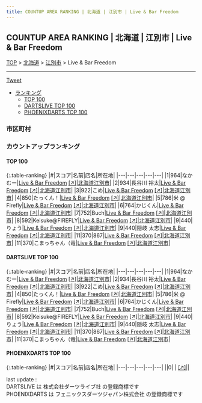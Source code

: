 ```yaml
---
title: COUNTUP AREA RANKING | 北海道 | 江別市 | Live & Bar Freedom
---
```

## COUNTUP AREA RANKING | 北海道 | 江別市 | Live & Bar Freedom

[TOP](/darts/rank/) > [北海道](/darts/rank/北海道/) > [江別市](/darts/rank/北海道/江別市/) > Live & Bar Freedom

___

<a href="https://twitter.com/share?ref_src=twsrc%5Etfw" data-text="COUNTUP AREA RANKING | 北海道江別市Live & Bar Freedom" class="twitter-share-button" data-hashtags="DARTSLIVE,PHOENIXDARTS,darts,ダーツ" data-show-count="false">Tweet</a>

* [ランキング](#カウントアップランキング)
    * [TOP 100](#top-100)
    * [DARTSLIVE TOP 100](#dartslive-top-100)
    * [PHOENIXDARTS TOP 100](#phoenixdarts-top-100)

### 市区町村

<ul>

</ul>

### カウントアップランキング

#### TOP 100



{:.table-ranking}
|#|スコア|名前|店名|所在地|
|---|---|---|---|---|
|1|964|<span class="rank-name-dl">なかむー</span>|<a href="/darts/rank/shops/0f51f78d8bd7580c0d9b047a20a7ba1e.html">Live & Bar Freedom</a> <a href="https://search.dartslive.com/jp/shop/0f51f78d8bd7580c0d9b047a20a7ba1e">[↗]</a>|<a href="/darts/rank/北海道/江別市">北海道江別市</a>|
|2|934|<span class="rank-name-dl">長谷川 裕太</span>|<a href="/darts/rank/shops/0f51f78d8bd7580c0d9b047a20a7ba1e.html">Live & Bar Freedom</a> <a href="https://search.dartslive.com/jp/shop/0f51f78d8bd7580c0d9b047a20a7ba1e">[↗]</a>|<a href="/darts/rank/北海道/江別市">北海道江別市</a>|
|3|922|<span class="rank-name-dl">こめ</span>|<a href="/darts/rank/shops/0f51f78d8bd7580c0d9b047a20a7ba1e.html">Live & Bar Freedom</a> <a href="https://search.dartslive.com/jp/shop/0f51f78d8bd7580c0d9b047a20a7ba1e">[↗]</a>|<a href="/darts/rank/北海道/江別市">北海道江別市</a>|
|4|850|<span class="rank-name-dl">たっくん！</span>|<a href="/darts/rank/shops/0f51f78d8bd7580c0d9b047a20a7ba1e.html">Live & Bar Freedom</a> <a href="https://search.dartslive.com/jp/shop/0f51f78d8bd7580c0d9b047a20a7ba1e">[↗]</a>|<a href="/darts/rank/北海道/江別市">北海道江別市</a>|
|5|786|<span class="rank-name-dl">米 @ Firefly</span>|<a href="/darts/rank/shops/0f51f78d8bd7580c0d9b047a20a7ba1e.html">Live & Bar Freedom</a> <a href="https://search.dartslive.com/jp/shop/0f51f78d8bd7580c0d9b047a20a7ba1e">[↗]</a>|<a href="/darts/rank/北海道/江別市">北海道江別市</a>|
|6|764|<span class="rank-name-dl">かじくん</span>|<a href="/darts/rank/shops/0f51f78d8bd7580c0d9b047a20a7ba1e.html">Live & Bar Freedom</a> <a href="https://search.dartslive.com/jp/shop/0f51f78d8bd7580c0d9b047a20a7ba1e">[↗]</a>|<a href="/darts/rank/北海道/江別市">北海道江別市</a>|
|7|752|<span class="rank-name-dl">Buch</span>|<a href="/darts/rank/shops/0f51f78d8bd7580c0d9b047a20a7ba1e.html">Live & Bar Freedom</a> <a href="https://search.dartslive.com/jp/shop/0f51f78d8bd7580c0d9b047a20a7ba1e">[↗]</a>|<a href="/darts/rank/北海道/江別市">北海道江別市</a>|
|8|592|<span class="rank-name-dl">Keisuke@FIREFLY</span>|<a href="/darts/rank/shops/0f51f78d8bd7580c0d9b047a20a7ba1e.html">Live & Bar Freedom</a> <a href="https://search.dartslive.com/jp/shop/0f51f78d8bd7580c0d9b047a20a7ba1e">[↗]</a>|<a href="/darts/rank/北海道/江別市">北海道江別市</a>|
|9|440|<span class="rank-name-dl">りょう</span>|<a href="/darts/rank/shops/0f51f78d8bd7580c0d9b047a20a7ba1e.html">Live & Bar Freedom</a> <a href="https://search.dartslive.com/jp/shop/0f51f78d8bd7580c0d9b047a20a7ba1e">[↗]</a>|<a href="/darts/rank/北海道/江別市">北海道江別市</a>|
|9|440|<span class="rank-name-dl">隠岐 太志</span>|<a href="/darts/rank/shops/0f51f78d8bd7580c0d9b047a20a7ba1e.html">Live & Bar Freedom</a> <a href="https://search.dartslive.com/jp/shop/0f51f78d8bd7580c0d9b047a20a7ba1e">[↗]</a>|<a href="/darts/rank/北海道/江別市">北海道江別市</a>|
|11|370|<span class="rank-name-dl">867</span>|<a href="/darts/rank/shops/0f51f78d8bd7580c0d9b047a20a7ba1e.html">Live & Bar Freedom</a> <a href="https://search.dartslive.com/jp/shop/0f51f78d8bd7580c0d9b047a20a7ba1e">[↗]</a>|<a href="/darts/rank/北海道/江別市">北海道江別市</a>|
|11|370|<span class="rank-name-dl">こまっちゃん（竜</span>|<a href="/darts/rank/shops/0f51f78d8bd7580c0d9b047a20a7ba1e.html">Live & Bar Freedom</a> <a href="https://search.dartslive.com/jp/shop/0f51f78d8bd7580c0d9b047a20a7ba1e">[↗]</a>|<a href="/darts/rank/北海道/江別市">北海道江別市</a>|


#### DARTSLIVE TOP 100



{:.table-ranking}
|#|スコア|名前|店名|所在地|
|---|---|---|---|---|
|1|964|<span class="rank-name-dl">なかむー</span>|<a href="/darts/rank/shops/0f51f78d8bd7580c0d9b047a20a7ba1e.html">Live & Bar Freedom</a> <a href="https://search.dartslive.com/jp/shop/0f51f78d8bd7580c0d9b047a20a7ba1e">[↗]</a>|<a href="/darts/rank/北海道/江別市">北海道江別市</a>|
|2|934|<span class="rank-name-dl">長谷川 裕太</span>|<a href="/darts/rank/shops/0f51f78d8bd7580c0d9b047a20a7ba1e.html">Live & Bar Freedom</a> <a href="https://search.dartslive.com/jp/shop/0f51f78d8bd7580c0d9b047a20a7ba1e">[↗]</a>|<a href="/darts/rank/北海道/江別市">北海道江別市</a>|
|3|922|<span class="rank-name-dl">こめ</span>|<a href="/darts/rank/shops/0f51f78d8bd7580c0d9b047a20a7ba1e.html">Live & Bar Freedom</a> <a href="https://search.dartslive.com/jp/shop/0f51f78d8bd7580c0d9b047a20a7ba1e">[↗]</a>|<a href="/darts/rank/北海道/江別市">北海道江別市</a>|
|4|850|<span class="rank-name-dl">たっくん！</span>|<a href="/darts/rank/shops/0f51f78d8bd7580c0d9b047a20a7ba1e.html">Live & Bar Freedom</a> <a href="https://search.dartslive.com/jp/shop/0f51f78d8bd7580c0d9b047a20a7ba1e">[↗]</a>|<a href="/darts/rank/北海道/江別市">北海道江別市</a>|
|5|786|<span class="rank-name-dl">米 @ Firefly</span>|<a href="/darts/rank/shops/0f51f78d8bd7580c0d9b047a20a7ba1e.html">Live & Bar Freedom</a> <a href="https://search.dartslive.com/jp/shop/0f51f78d8bd7580c0d9b047a20a7ba1e">[↗]</a>|<a href="/darts/rank/北海道/江別市">北海道江別市</a>|
|6|764|<span class="rank-name-dl">かじくん</span>|<a href="/darts/rank/shops/0f51f78d8bd7580c0d9b047a20a7ba1e.html">Live & Bar Freedom</a> <a href="https://search.dartslive.com/jp/shop/0f51f78d8bd7580c0d9b047a20a7ba1e">[↗]</a>|<a href="/darts/rank/北海道/江別市">北海道江別市</a>|
|7|752|<span class="rank-name-dl">Buch</span>|<a href="/darts/rank/shops/0f51f78d8bd7580c0d9b047a20a7ba1e.html">Live & Bar Freedom</a> <a href="https://search.dartslive.com/jp/shop/0f51f78d8bd7580c0d9b047a20a7ba1e">[↗]</a>|<a href="/darts/rank/北海道/江別市">北海道江別市</a>|
|8|592|<span class="rank-name-dl">Keisuke@FIREFLY</span>|<a href="/darts/rank/shops/0f51f78d8bd7580c0d9b047a20a7ba1e.html">Live & Bar Freedom</a> <a href="https://search.dartslive.com/jp/shop/0f51f78d8bd7580c0d9b047a20a7ba1e">[↗]</a>|<a href="/darts/rank/北海道/江別市">北海道江別市</a>|
|9|440|<span class="rank-name-dl">りょう</span>|<a href="/darts/rank/shops/0f51f78d8bd7580c0d9b047a20a7ba1e.html">Live & Bar Freedom</a> <a href="https://search.dartslive.com/jp/shop/0f51f78d8bd7580c0d9b047a20a7ba1e">[↗]</a>|<a href="/darts/rank/北海道/江別市">北海道江別市</a>|
|9|440|<span class="rank-name-dl">隠岐 太志</span>|<a href="/darts/rank/shops/0f51f78d8bd7580c0d9b047a20a7ba1e.html">Live & Bar Freedom</a> <a href="https://search.dartslive.com/jp/shop/0f51f78d8bd7580c0d9b047a20a7ba1e">[↗]</a>|<a href="/darts/rank/北海道/江別市">北海道江別市</a>|
|11|370|<span class="rank-name-dl">867</span>|<a href="/darts/rank/shops/0f51f78d8bd7580c0d9b047a20a7ba1e.html">Live & Bar Freedom</a> <a href="https://search.dartslive.com/jp/shop/0f51f78d8bd7580c0d9b047a20a7ba1e">[↗]</a>|<a href="/darts/rank/北海道/江別市">北海道江別市</a>|
|11|370|<span class="rank-name-dl">こまっちゃん（竜</span>|<a href="/darts/rank/shops/0f51f78d8bd7580c0d9b047a20a7ba1e.html">Live & Bar Freedom</a> <a href="https://search.dartslive.com/jp/shop/0f51f78d8bd7580c0d9b047a20a7ba1e">[↗]</a>|<a href="/darts/rank/北海道/江別市">北海道江別市</a>|


#### PHOENIXDARTS TOP 100



{:.table-ranking}
|#|スコア|名前|店名|所在地|
|---|---|---|---|---|
||0|<span class="rank-name-dl"> </span>|<a href="/darts/rank/shops/.html"></a> <a href="">[↗]</a>|<a href="/darts/rank//"></a>|


<div class="footer border-top border-gray-light mt-5 pt-3 text-right text-gray">
    last update : <span style="font-weight: italic" id="foot_last_modified"></span><br />
    DARTSLIVE は 株式会社ダーツライブ社 の登録商標です<br />
    PHOENIXDARTS は フェニックスダーツジャパン株式会社 の登録商標です<br />
</div>

<script src="https://cdnjs.cloudflare.com/ajax/libs/jquery.tablesorter/2.31.3/js/jquery.tablesorter.min.js" integrity="sha512-qzgd5cYSZcosqpzpn7zF2ZId8f/8CHmFKZ8j7mU4OUXTNRd5g+ZHBPsgKEwoqxCtdQvExE5LprwwPAgoicguNg==" crossorigin="anonymous" referrerpolicy="no-referrer"></script>
<link rel="stylesheet" href="https://cdnjs.cloudflare.com/ajax/libs/jquery.tablesorter/2.31.3/css/theme.default.min.css" integrity="sha512-wghhOJkjQX0Lh3NSWvNKeZ0ZpNn+SPVXX1Qyc9OCaogADktxrBiBdKGDoqVUOyhStvMBmJQ8ZdMHiR3wuEq8+w==" crossorigin="anonymous" referrerpolicy="no-referrer" />
<script>
$(function() {
    $(".table-ranking").tablesorter({sortList:[[0, 0]]});
    $("#foot_last_modified").text(formatDate(new Date(document.lastModified), 'yyyy-MM-dd HH:mm:ss'));
});
</script>

<script async src="https://platform.twitter.com/widgets.js" charset="utf-8"></script>